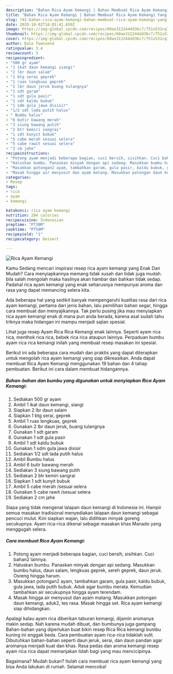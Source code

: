 ```yaml
---
description: "Bahan Rica Ayam Kemangi | Bahan Membuat Rica Ayam Kemangi Yang Enak dan Simpel"
title: "Bahan Rica Ayam Kemangi | Bahan Membuat Rica Ayam Kemangi Yang Enak dan Simpel"
slug: 742-bahan-rica-ayam-kemangi-bahan-membuat-rica-ayam-kemangi-yang-enak-dan-simpel
date: 2020-10-02T18:03:41.656Z
image: https://img-global.cpcdn.com/recipes/60ae312244dd36c7/751x532cq70/rica-ayam-kemangi-foto-resep-utama.jpg
thumbnail: https://img-global.cpcdn.com/recipes/60ae312244dd36c7/751x532cq70/rica-ayam-kemangi-foto-resep-utama.jpg
cover: https://img-global.cpcdn.com/recipes/60ae312244dd36c7/751x532cq70/rica-ayam-kemangi-foto-resep-utama.jpg
author: Dale Townsend
ratingvalue: 3.4
reviewcount: 3
recipeingredient:
- "500 gr ayam"
- "1 ikat daun kemangi siangi"
- "2 lbr daun salam"
- "1 btg serai geprek"
- "1 ruas lengkuas geprek"
- "2 lbr daun jeruk buang tulangnya"
- "1 sdt garam"
- "1 sdt gula pasir"
- "1 sdt kaldu bubuk"
- "1 sdm gula jawa disisir"
- "1/2 sdt lada putih halus"
- " Bumbu halus"
- "6 butir bawang merah"
- "3 siung bawang putih"
- "2 btr kemiri sangrai"
- "1 sdt kunyit bubuk"
- "5 cabe merah sesuai selera"
- "5 cabe rawit sesuai selera"
- "2 cm jahe"
recipeinstructions:
- "Potong ayam menjadi beberapa bagian, cuci bersih, sisihkan. Cuci bahan2 lainnya."
- "Haluskan bumbu. Panaskan minyak dengan api sedang. Masukkan bumbu halus, daun salam, lengkuas geprek, sereh geprek, daun jeruk. Osreng hingga harum."
- "Masukkan potongan2 ayam, tambahkan garam, gula pasir, kaldu bubuk, gula jawa, lada putih bubuk. Aduk agar bumbu merata. Kemudian tambahkan air secukupnya hingga ayam terendam."
- "Masak hingga air menyusut dan ayam matang. Masukkan potongan daun kemangi, aduk2, tes rasa. Masak hingga set. Rica ayam kemangi siap dihidangkan."
categories:
- Resep
tags:
- rica
- ayam
- kemangi

katakunci: rica ayam kemangi 
nutrition: 284 calories
recipecuisine: Indonesian
preptime: "PT30M"
cooktime: "PT58M"
recipeyield: "1"
recipecategory: Dessert

---
```



![Rica Ayam Kemangi](https://img-global.cpcdn.com/recipes/60ae312244dd36c7/751x532cq70/rica-ayam-kemangi-foto-resep-utama.jpg)

Kamu Sedang mencari inspirasi resep rica ayam kemangi yang Enak Dan Mudah? Cara menyiapkannya memang tidak susah dan tidak juga mudah. bila salah mengolah maka hasilnya akan hambar dan bahkan tidak sedap. Padahal rica ayam kemangi yang enak seharusnya mempunyai aroma dan rasa yang dapat memancing selera kita.

Ada beberapa hal yang sedikit banyak mempengaruhi kualitas rasa dari rica ayam kemangi, pertama dari jenis bahan, lalu pemilihan bahan segar, hingga cara membuat dan menyajikannya. Tak perlu pusing jika mau menyiapkan rica ayam kemangi enak di mana pun anda berada, karena asal sudah tahu triknya maka hidangan ini mampu menjadi sajian spesial.

Lihat juga resep Ayam Rica Rica Kemangi enak lainnya. Seperti ayam rica rica, menthok rica rica, bebek rica rica ataupun lainnya. Perpaduan bumbu ayam rica rica kemangi inilah yang membuat resep masakan ini spesial.


Berikut ini ada beberapa cara mudah dan praktis yang dapat diterapkan untuk mengolah rica ayam kemangi yang siap dikreasikan. Anda dapat membuat Rica Ayam Kemangi menggunakan 19 bahan dan 4 tahap pembuatan. Berikut ini cara dalam membuat hidangannya.

<!--inarticleads1-->

##### Bahan-bahan dan bumbu yang digunakan untuk menyiapkan Rica Ayam Kemangi:

1. Sediakan 500 gr ayam
1. Ambil 1 ikat daun kemangi, siangi
1. Siapkan 2 lbr daun salam
1. Siapkan 1 btg serai, geprek
1. Ambil 1 ruas lengkuas, geprek
1. Gunakan 2 lbr daun jeruk, buang tulangnya
1. Gunakan 1 sdt garam
1. Gunakan 1 sdt gula pasir
1. Ambil 1 sdt kaldu bubuk
1. Gunakan 1 sdm gula jawa disisir
1. Sediakan 1/2 sdt lada putih halus
1. Ambil  Bumbu halus
1. Ambil 6 butir bawang merah
1. Sediakan 3 siung bawang putih
1. Sediakan 2 btr kemiri sangrai
1. Siapkan 1 sdt kunyit bubuk
1. Ambil 5 cabe merah /sesuai selera
1. Gunakan 5 cabe rawit /sesuai selera
1. Sediakan 2 cm jahe


Siapa yang tidak mengenal lalapan daun kemangi di Indonesia ini. Hampir semua masakan tradisional menyediakan lalapan daun kemangi sebagai pencuci mulut. Kini siapkan wajan, lalu didihkan minyak goreng secukupnya. Ayam rica-rica dikenal sebagai masakan khas Manado yang menggugah selera. 

<!--inarticleads2-->

##### Cara membuat Rica Ayam Kemangi:

1. Potong ayam menjadi beberapa bagian, cuci bersih, sisihkan. Cuci bahan2 lainnya.
1. Haluskan bumbu. Panaskan minyak dengan api sedang. Masukkan bumbu halus, daun salam, lengkuas geprek, sereh geprek, daun jeruk. Osreng hingga harum.
1. Masukkan potongan2 ayam, tambahkan garam, gula pasir, kaldu bubuk, gula jawa, lada putih bubuk. Aduk agar bumbu merata. Kemudian tambahkan air secukupnya hingga ayam terendam.
1. Masak hingga air menyusut dan ayam matang. Masukkan potongan daun kemangi, aduk2, tes rasa. Masak hingga set. Rica ayam kemangi siap dihidangkan.


Apalagi kalau ayam rica diberikan taburan kemangi, dijamin aromanya makin sedap. Nah karena mudah dibuat, dan bumbunya juga gampang Bahan-bahan yang diperlukan buat bikin resep Rica Rica kemangi bumbu kuning ini enggak beda. Cara pembuatan ayam rica-rica tidaklah sulit. Dibutuhkan bahan-bahan seperti daun jeruk, serai, dan daun pandan agar aromanya menjadi kuat dan khas. Rasa pedas dan aroma kemangi resep ayam rica rica dapat memanjakan lidah bagi yang mau mencicipinya. 

Bagaimana? Mudah bukan? Itulah cara membuat rica ayam kemangi yang bisa Anda lakukan di rumah. Selamat mencoba!

